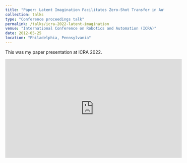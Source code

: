 ```yaml
---
title: "Paper: Latent Imagination Facilitates Zero-Shot Transfer in Autonomous Racing"
collection: talks
type: "Conference proceedings talk"
permalink: /talks/icra-2022-latent-imagination
venue: "International Conference on Robotics and Automation (ICRA)"
date: 2012-05-25
location: "Philadelphia, Pennsylvania"
---
```


This was my paper presentation at ICRA 2022.
<iframe width="560" height="315" src="https://www.youtube.com/embed/AKYUsuFpPto" title="YouTube video player" frameborder="0" allow="accelerometer; autoplay; clipboard-write; encrypted-media; gyroscope; picture-in-picture" allowfullscreen></iframe>
